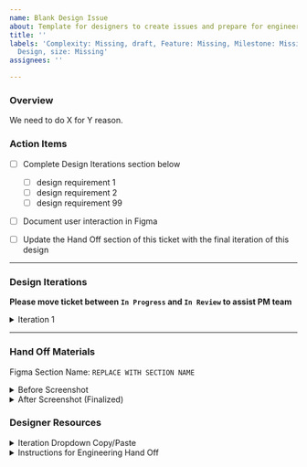 ```yaml
---
name: Blank Design Issue
about: Template for designers to create issues and prepare for engineering hand off.
title: ''
labels: 'Complexity: Missing, draft, Feature: Missing, Milestone: Missing, role: UI/UX
  Design, size: Missing'
assignees: ''

---
```


### Overview
We need to do X for Y reason.

### Action Items

- [ ] Complete Design Iterations section below
  - [ ] design requirement 1
  - [ ] design requirement 2
  - [ ] design requirement 99
- [ ] Document user interaction in Figma
- [ ] Update the Hand Off section of this ticket with the final iteration of this design


---

### Design Iterations

**Please move ticket between `In Progress` and `In Review` to assist PM team**

<details><summary>Iteration 1</summary>
<p>

Link to notes: `REPLACE WITH COMMENT URL`

`REPLACE WITH SCREENSHOT UPLOAD`

</p>
</details> 

---

### Hand Off Materials

Figma Section Name: `REPLACE WITH SECTION NAME`

<details><summary>Before Screenshot</summary>
<p>

`REPLACE WITH SCREENSHOT UPLOAD`

</p>
</details> 

<details><summary>After Screenshot (Finalized)</summary>
<p>

`REPLACE WITH SCREENSHOT UPLOAD`

</p>
</details> 

### Designer Resources

<details><summary>Iteration Dropdown Copy/Paste</summary>
<p>

```
<details><summary>Iteration X</summary>
<p>

Link to notes: `REPLACE WITH COMMENT URL`

`REPLACE WITH SCREENSHOT UPLOAD`

</p>
</details> 
```

</p>
</details> 

<details><summary>Instructions for Engineering Hand Off</summary>
<p>

To Start Engineering Hand Off...
1. Ensure all Hand Off Materials are filled in
3. Add the "ready for dev lead" label
4. Leave a comment saying "This ticket is ready for engineering hand off." 


</p>
</details>

